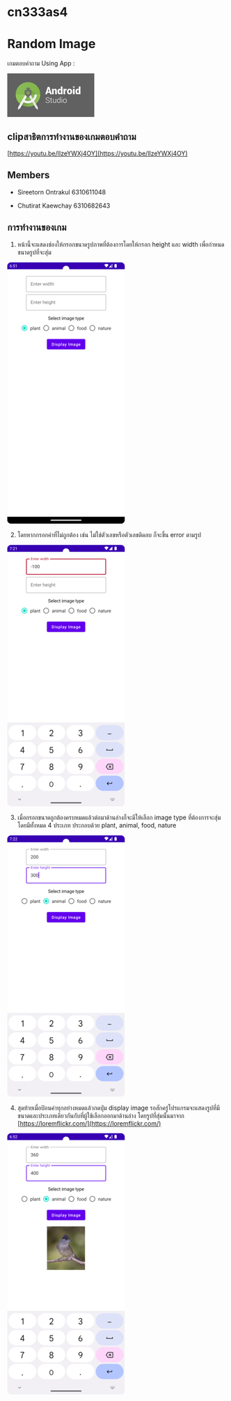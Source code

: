 # cn333as4
# Random Image

เกมตอบคำถาม
Using App :

 ![App](RandomPic/app/src/main/res/drawable/cap3.jpg)

## clipสาธิตการทำงานของเกมตอบคำถาม
[https://youtu.be/lIzeYWXj4OY](https://youtu.be/lIzeYWXj4OY)

## Members

* Sireetorn Ontrakul 6310611048

* Chutirat Kaewchay 6310682643

## การทำงานของเกม

1. หน้านี้จะแสดงช่องให้กรอกขนาดรูปภาพที่ต้องการโดยให้กรอก height และ width เพื่อกำหนดขนาดรูปที่จะสุ่ม 
  
  ![Show Screen](RandomPic/app/src/main/res/drawable/pic1.png)

2. โดยหากกรอกค่าที่ไม่ถูกต้อง เช่น ไม่ใช่ตัวเลขหรือตัวเลขติดลบ ก็จะขึ้น error ตามรูป

  ![Show Screen](RandomPic/app/src/main/res/drawable/pic3.png)
  
3. เมื่อกรอกขนาดถูกต้องครบหมดแล้วต่อมาด้านล่างก็จะมีให้เลือก image type ที่ต้องการจะสุ่มโดยมีทั้งหมด 4 ประเภท ประกอบด้วย plant, animal, food, nature 

  ![Show Screen](RandomPic/app/src/main/res/drawable/pic4.png)
  
4. สุดท้ายเมื่อป้อนค่าทุกอย่างหมดแล้วกดปุ่ม display image รอสักครู่โปรแกรมจะแสดงรูปที่มีขนาดและประเภทเดียวกันกับที่ผู้ใช้เลือกออกมาด้านล่าง โดยรูปที่สุ่มนั้นมาจาก [https://loremflickr.com/](https://loremflickr.com/)

  ![Show Screen](RandomPic/app/src/main/res/drawable/pic2.png)
